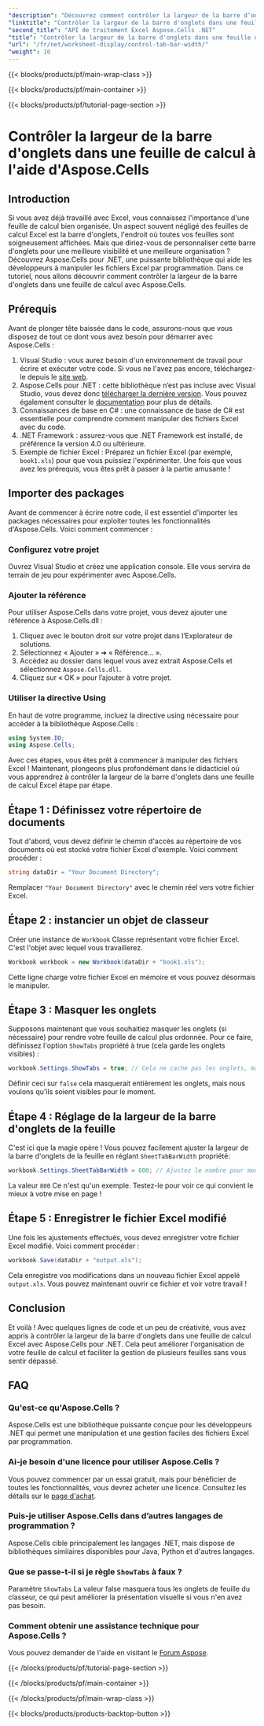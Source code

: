 ```yaml
---
"description": "Découvrez comment contrôler la largeur de la barre d’onglets dans les feuilles de calcul Excel à l’aide d’Aspose.Cells pour .NET &#58; guide étape par étape rempli d’exemples utiles."
"linktitle": "Contrôler la largeur de la barre d'onglets dans une feuille de calcul à l'aide d'Aspose.Cells"
"second_title": "API de traitement Excel Aspose.Cells .NET"
"title": "Contrôler la largeur de la barre d'onglets dans une feuille de calcul à l'aide d'Aspose.Cells"
"url": "/fr/net/worksheet-display/control-tab-bar-width/"
"weight": 10
---
```


{{< blocks/products/pf/main-wrap-class >}}

{{< blocks/products/pf/main-container >}}

{{< blocks/products/pf/tutorial-page-section >}}

# Contrôler la largeur de la barre d'onglets dans une feuille de calcul à l'aide d'Aspose.Cells

## Introduction
Si vous avez déjà travaillé avec Excel, vous connaissez l'importance d'une feuille de calcul bien organisée. Un aspect souvent négligé des feuilles de calcul Excel est la barre d'onglets, l'endroit où toutes vos feuilles sont soigneusement affichées. Mais que diriez-vous de personnaliser cette barre d'onglets pour une meilleure visibilité et une meilleure organisation ? Découvrez Aspose.Cells pour .NET, une puissante bibliothèque qui aide les développeurs à manipuler les fichiers Excel par programmation. Dans ce tutoriel, nous allons découvrir comment contrôler la largeur de la barre d'onglets dans une feuille de calcul avec Aspose.Cells. 
## Prérequis
Avant de plonger tête baissée dans le code, assurons-nous que vous disposez de tout ce dont vous avez besoin pour démarrer avec Aspose.Cells :
1. Visual Studio : vous aurez besoin d'un environnement de travail pour écrire et exécuter votre code. Si vous ne l'avez pas encore, téléchargez-le depuis le [site web](https://visualstudio.microsoft.com/).
2. Aspose.Cells pour .NET : cette bibliothèque n’est pas incluse avec Visual Studio, vous devez donc [télécharger la dernière version](https://releases.aspose.com/cells/net/). Vous pouvez également consulter le [documentation](https://reference.aspose.com/cells/net/) pour plus de détails.
3. Connaissances de base en C# : une connaissance de base de C# est essentielle pour comprendre comment manipuler des fichiers Excel avec du code.
4. .NET Framework : assurez-vous que .NET Framework est installé, de préférence la version 4.0 ou ultérieure.
5. Exemple de fichier Excel : Préparez un fichier Excel (par exemple, `book1.xls`) pour que vous puissiez l'expérimenter.
Une fois que vous avez les prérequis, vous êtes prêt à passer à la partie amusante !
## Importer des packages
Avant de commencer à écrire notre code, il est essentiel d'importer les packages nécessaires pour exploiter toutes les fonctionnalités d'Aspose.Cells. Voici comment commencer :
### Configurez votre projet
Ouvrez Visual Studio et créez une application console. Elle vous servira de terrain de jeu pour expérimenter avec Aspose.Cells.
### Ajouter la référence
Pour utiliser Aspose.Cells dans votre projet, vous devez ajouter une référence à Aspose.Cells.dll :
1. Cliquez avec le bouton droit sur votre projet dans l’Explorateur de solutions.
2. Sélectionnez « Ajouter » ➜ « Référence… ».
3. Accédez au dossier dans lequel vous avez extrait Aspose.Cells et sélectionnez `Aspose.Cells.dll`.
4. Cliquez sur « OK » pour l’ajouter à votre projet.
### Utiliser la directive Using
En haut de votre programme, incluez la directive using nécessaire pour accéder à la bibliothèque Aspose.Cells :
```csharp
using System.IO;
using Aspose.Cells;
```
Avec ces étapes, vous êtes prêt à commencer à manipuler des fichiers Excel !
Maintenant, plongeons plus profondément dans le didacticiel où vous apprendrez à contrôler la largeur de la barre d'onglets dans une feuille de calcul Excel étape par étape.
## Étape 1 : Définissez votre répertoire de documents
Tout d'abord, vous devez définir le chemin d'accès au répertoire de vos documents où est stocké votre fichier Excel d'exemple. Voici comment procéder :
```csharp
string dataDir = "Your Document Directory";
```
Remplacer `"Your Document Directory"` avec le chemin réel vers votre fichier Excel.
## Étape 2 : instancier un objet de classeur
Créer une instance de `Workbook` Classe représentant votre fichier Excel. C'est l'objet avec lequel vous travaillerez.
```csharp
Workbook workbook = new Workbook(dataDir + "book1.xls");
```
Cette ligne charge votre fichier Excel en mémoire et vous pouvez désormais le manipuler.
## Étape 3 : Masquer les onglets
Supposons maintenant que vous souhaitiez masquer les onglets (si nécessaire) pour rendre votre feuille de calcul plus ordonnée. Pour ce faire, définissez l'option `ShowTabs` propriété à true (cela garde les onglets visibles) :
```csharp
workbook.Settings.ShowTabs = true; // Cela ne cache pas les onglets, mais c'est bon de se le rappeler !
```
Définir ceci sur `false` cela masquerait entièrement les onglets, mais nous voulons qu'ils soient visibles pour le moment.
## Étape 4 : Réglage de la largeur de la barre d'onglets de la feuille
C'est ici que la magie opère ! Vous pouvez facilement ajuster la largeur de la barre d'onglets de la feuille en réglant `SheetTabBarWidth` propriété:
```csharp
workbook.Settings.SheetTabBarWidth = 800; // Ajustez le nombre pour modifier la largeur
```
La valeur `800` Ce n'est qu'un exemple. Testez-le pour voir ce qui convient le mieux à votre mise en page !
## Étape 5 : Enregistrer le fichier Excel modifié
Une fois les ajustements effectués, vous devez enregistrer votre fichier Excel modifié. Voici comment procéder :
```csharp
workbook.Save(dataDir + "output.xls");
```
Cela enregistre vos modifications dans un nouveau fichier Excel appelé `output.xls`. Vous pouvez maintenant ouvrir ce fichier et voir votre travail !
## Conclusion
Et voilà ! Avec quelques lignes de code et un peu de créativité, vous avez appris à contrôler la largeur de la barre d'onglets dans une feuille de calcul Excel avec Aspose.Cells pour .NET. Cela peut améliorer l'organisation de votre feuille de calcul et faciliter la gestion de plusieurs feuilles sans vous sentir dépassé. 
## FAQ
### Qu'est-ce qu'Aspose.Cells ?
Aspose.Cells est une bibliothèque puissante conçue pour les développeurs .NET qui permet une manipulation et une gestion faciles des fichiers Excel par programmation.
### Ai-je besoin d'une licence pour utiliser Aspose.Cells ?
Vous pouvez commencer par un essai gratuit, mais pour bénéficier de toutes les fonctionnalités, vous devrez acheter une licence. Consultez les détails sur le [page d'achat](https://purchase.aspose.com/buy).
### Puis-je utiliser Aspose.Cells dans d’autres langages de programmation ?
Aspose.Cells cible principalement les langages .NET, mais dispose de bibliothèques similaires disponibles pour Java, Python et d'autres langages.
### Que se passe-t-il si je règle `ShowTabs` à faux ?
Paramètre `ShowTabs` La valeur false masquera tous les onglets de feuille du classeur, ce qui peut améliorer la présentation visuelle si vous n'en avez pas besoin.
### Comment obtenir une assistance technique pour Aspose.Cells ?
Vous pouvez demander de l'aide en visitant le [Forum Aspose](https://forum.aspose.com/c/cells/9).


{{< /blocks/products/pf/tutorial-page-section >}}

{{< /blocks/products/pf/main-container >}}

{{< /blocks/products/pf/main-wrap-class >}}

{{< blocks/products/products-backtop-button >}}